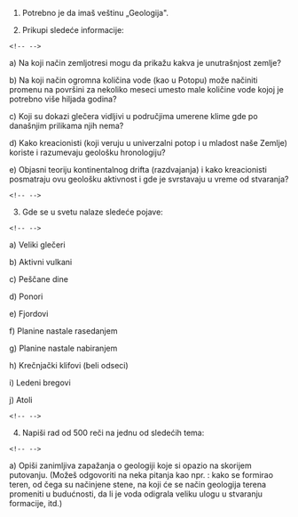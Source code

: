 1.  Potrebno je da imaš veštinu „Geologija".

2.  Prikupi sledeće informacije:

```{=html}
<!-- -->
```
a)  Na koji način zemljotresi mogu da prikažu kakva je unutrašnjost
    zemlje?

b)  Na koji način ogromna količina vode (kao u Potopu) može načiniti
    promenu na površini za nekoliko meseci umesto male količine vode
    kojoj je potrebno više hiljada godina?

c)  Koji su dokazi glečera vidljivi u područjima umerene klime gde po
    današnjim prilikama njih nema?

d)  Kako kreacionisti (koji veruju u univerzalni potop i u mladost naše
    Zemlje) koriste i razumevaju geološku hronologiju?

e)  Objasni teoriju kontinentalnog drifta (razdvajanja) i kako
    kreacionisti posmatraju ovu geološku aktivnost i gde je svrstavaju u
    vreme od stvaranja?

```{=html}
<!-- -->
```
3.  Gde se u svetu nalaze sledeće pojave:

```{=html}
<!-- -->
```
a)  Veliki glečeri

b)  Aktivni vulkani

c)  Peščane dine

d)  Ponori

e)  Fjordovi

f)  Planine nastale rasedanjem

g)  Planine nastale nabiranjem

h)  Krečnjački klifovi (beli odseci)

i)  Ledeni bregovi

j)  Atoli

```{=html}
<!-- -->
```
4.  Napiši rad od 500 reči na jednu od sledećih tema:

```{=html}
<!-- -->
```
a)  Opiši zanimljiva zapažanja o geologiji koje si opazio na skorijem
    putovanju. (Možeš odgovoriti na neka pitanja kao npr. : kako se
    formirao teren, od čega su načinjene stene, na koji će se način
    geologija terena promeniti u budućnosti, da li je voda odigrala
    veliku ulogu u stvaranju formacije, itd.)

